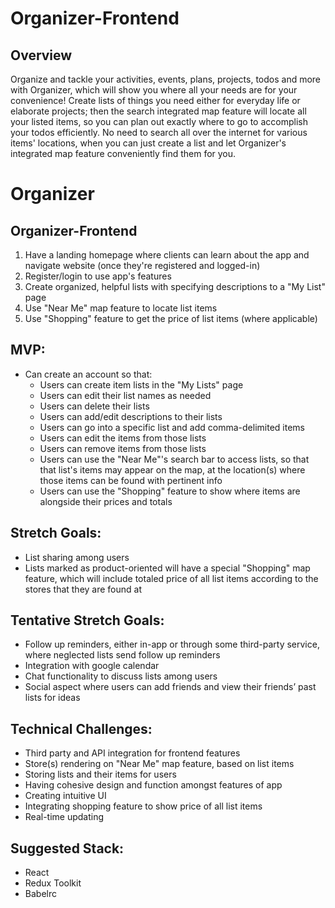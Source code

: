 # Organizer-Frontend

## Overview
Organize and tackle your activities, events, plans, projects, todos and more with Organizer, which will show you where all your needs are for your convenience! Create lists of things you need either for everyday life or elaborate projects; then the search integrated map feature will locate all your listed items, so you can plan out exactly where to go to accomplish your todos efficiently. No need to search all over the internet for various items' locations, when you can just create a list and let Organizer's integrated map feature conveniently find them for you.

# Organizer

## Organizer-Frontend
1. Have a landing homepage where clients can learn about the app and navigate website (once they're registered and logged-in)
2. Register/login to use app's features
3. Create organized, helpful lists with specifying descriptions to a "My List" page
4. Use "Near Me" map feature to locate list items
5. Use "Shopping" feature to get the price of list items (where applicable)


## MVP:
- Can create an account so that:
  - Users can create item lists in the "My Lists" page
  - Users can edit their list names as needed
  - Users can delete their lists 
  - Users can add/edit descriptions to their lists
  - Users can go into a specific list and add comma-delimited items
  - Users can edit the items from those lists
  - Users can remove items from those lists
  - Users can use the "Near Me"'s search bar to access lists, so that that list's items may appear on the map, at the location(s) where those items can be found with pertinent info
  - Users can use the "Shopping" feature to show where items are alongside their prices and totals

## Stretch Goals:
- List sharing among users
- Lists marked as product-oriented will have a special "Shopping" map feature, which will include totaled price of all list items according to the stores that they are found at
  
## Tentative Stretch Goals:
- Follow up reminders, either in-app or through some third-party service, where neglected lists send follow up reminders
- Integration with google calendar
- Chat functionality to discuss lists among users
- Social aspect where users can add friends and view their friends’ past lists for ideas


## Technical Challenges:
- Third party and API integration for frontend features
- Store(s) rendering on "Near Me" map feature, based on list items
- Storing lists and their items for users
- Having cohesive design and function amongst features of app
- Creating intuitive UI
- Integrating shopping feature to show price of all list items
- Real-time updating

## Suggested Stack:
- React
- Redux Toolkit
- Babelrc



